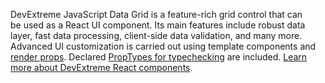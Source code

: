 DevExtreme JavaScript Data Grid is&nbsp;a&nbsp;feature-rich grid control that can be&nbsp;used as&nbsp;a&nbsp;React UI component. Its main features include robust data layer, fast data processing, client-side data validation, and many more. Advanced UI&nbsp;customization is&nbsp;carried out using template components and [render props](https://reactjs.org/docs/render-props.html). Declared [PropTypes for typechecking](https://reactjs.org/docs/typechecking-with-proptypes.html) are included. [Learn more about DevExtreme React components](/Documentation/Guide/React_Components/DevExtreme_React_Components/).